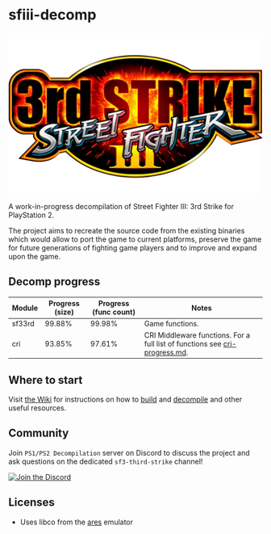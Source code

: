 # sfiii-decomp

![SF III Third Strike logo](3s_logo.webp)

A work-in-progress decompilation of Street Fighter III: 3rd Strike for PlayStation 2.

The project aims to recreate the source code from the existing binaries which would allow to port the game to current platforms, preserve the game for future generations of fighting game players and to improve and expand upon the game.

## Decomp progress

<!-- PROGRESS-TABLE:START -->
| Module   | Progress (size)   | Progress (func count)   | Notes                                                                                          |
|----------|-------------------|-------------------------|------------------------------------------------------------------------------------------------|
| sf33rd   | 99.88%            | 99.98%                  | Game functions.                                                                                |
| cri      | 93.85%            | 97.61%                  | CRI Middleware functions. For a full list of functions see [cri-progress.md](cri-progress.md). |
<!-- PROGRESS-TABLE:END -->

## Where to start

Visit [the Wiki](https://github.com/apstygo/sfiii-decomp/wiki) for instructions on how to [build](https://github.com/apstygo/sfiii-decomp/wiki/Building) and [decompile](https://github.com/apstygo/sfiii-decomp/wiki/Decompiling) and other useful resources.

## Community

Join `PS1/PS2 Decompilation` server on Discord to discuss the project and ask questions on the dedicated `sf3-third-strike` channel!

[![Join the Discord](https://dcbadge.limes.pink/api/server/https://discord.gg/tch8h5Vw8E)](https://discord.gg/https://discord.gg/tch8h5Vw8E)

## Licenses

- Uses libco from the [ares](https://github.com/ares-emulator/ares) emulator
